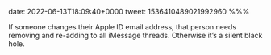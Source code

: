 date: 2022-06-13T18:09:40+0000
tweet: 1536410489021992960
%%%

If someone changes their Apple ID email address, that person needs removing and re-adding to all iMessage threads. Otherwise it’s a silent black hole.
